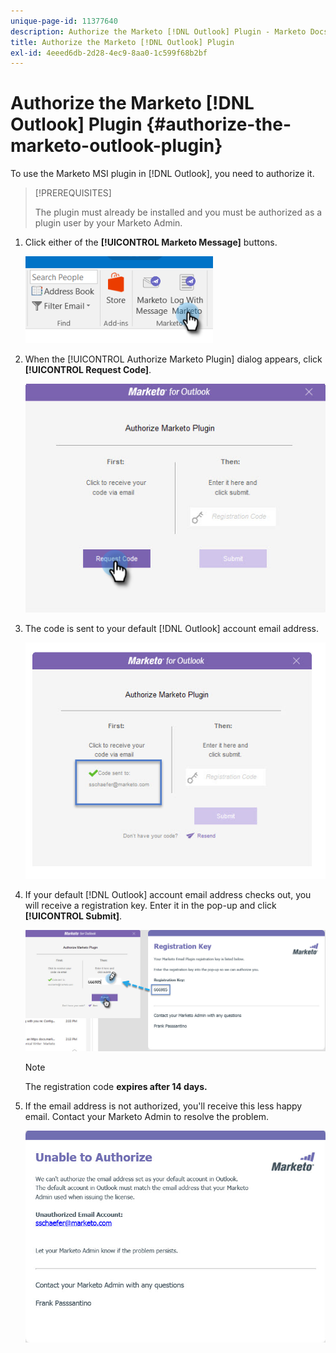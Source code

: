 ```yaml
---
unique-page-id: 11377640
description: Authorize the Marketo [!DNL Outlook] Plugin - Marketo Docs - Product Documentation
title: Authorize the Marketo [!DNL Outlook] Plugin
exl-id: 4eeed6db-2d28-4ec9-8aa0-1c599f68b2bf
---
```

# Authorize the Marketo [!DNL Outlook] Plugin {#authorize-the-marketo-outlook-plugin}

To use the Marketo MSI plugin in [!DNL Outlook], you need to authorize it.

>[!PREREQUISITES]
>
>The plugin must already be installed and you must be authorized as a plugin user by your Marketo Admin.

1. Click either of the **[!UICONTROL Marketo Message]** buttons.

   ![](assets/image2016-8-24-16-3a4-3a28.png)

1. When the [!UICONTROL Authorize Marketo Plugin] dialog appears, click **[!UICONTROL Request Code]**.

   ![](assets/image2016-8-24-16-3a6-3a51.png)

1. The code is sent to your default [!DNL Outlook] account email address.

   ![](assets/image2016-8-24-16-3a8-3a36.png)

1. If your default [!DNL Outlook] account email address checks out, you will receive a registration key. Enter it in the pop-up and click **[!UICONTROL Submit]**.

   ![](assets/image2016-8-24-16-3a12-3a48.png)

   >[!NOTE]
   >
   >The registration code **expires after 14 days.**

1. If the email address is not authorized, you'll receive this less happy email. Contact your Marketo Admin to resolve the problem.

   ![](assets/image2016-8-24-16-3a25-3a27.png)
